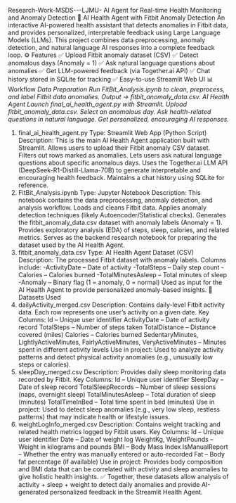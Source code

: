 Research-Work-MSDS---LJMU-
AI Agent for Real-time Health Monitoring and Anomaly Detection
🧠 AI Health Agent with Fitbit Anomaly Detection
An interactive AI-powered health assistant that detects anomalies in Fitbit data, and provides personalized, interpretable feedback using Large Language Models (LLMs).
This project combines data preprocessing, anomaly detection, and natural language AI responses into a complete feedback loop.
⚙️ Features
✅ Upload Fitbit anomaly dataset (CSV)
✅ Detect anomalous days (Anomaly = 1)
✅ Ask natural language questions about anomalies
✅ Get LLM-powered feedback (via Together.ai API)
✅ Chat history stored in SQLite for tracking
✅ Easy-to-use Streamlit Web UI
📊 Workflow
_Data Preparation
Run FitBit_Analysis.ipynb to clean, preprocess, and label Fitbit data anomalies.
Output → fitbit_anomaly_data.csv.
AI Health Agent
Launch final_ai_health_agent.py with Streamlit.
Upload fitbit_anomaly_data.csv.
Select an anomalous day.
Ask health-related questions in natural language.
Get personalized, encouraging AI responses._
1. final_ai_health_agent.py
Type: Streamlit Web App (Python Script)
Description:
This is the main AI Health Agent application built with Streamlit.
Allows users to upload their Fitbit anomaly CSV dataset.
Filters out rows marked as anomalies.
Lets users ask natural language questions about specific anomalous days.
Uses the Together.ai LLM API (DeepSeek-R1-Distill-Llama-70B) to generate interpretable and encouraging health feedback.
Maintains a chat history using SQLite for reference.
2. FitBit_Analysis.ipynb
Type: Jupyter Notebook
Description:
This notebook contains the data preprocessing, anomaly detection, and analysis workflow.
Loads and cleans Fitbit data.
Applies anomaly detection techniques (likely Autoencoder/Statistical checks).
Generates the fitbit_anomaly_data.csv dataset with anomaly labels (Anomaly = 1).
Provides exploratory analysis (EDA) of steps, sleep, calories, and related metrics.
Serves as the backend research notebook for preparing the dataset used by the AI Health Agent.
3. fitbit_anomaly_data.csv
Type: AI Health Agent Dataset (CSV)
Description:
The processed Fitbit dataset with anomaly labels.
Columns include:
-ActivityDate – Date of activity
-TotalSteps – Daily step count
-Calories – Calories burned
-TotalMinutesAsleep – Total minutes of sleep
-Anomaly – Binary flag (1 = anomaly, 0 = normal)
Used as input for the AI Health Agent to provide personalized anomaly-based insights.
📁 Datasets Used
1. dailyActivity_merged.csv
Description:
Contains daily-level Fitbit activity data. Each row represents one user’s activity on a given date.
Key Columns:
Id – Unique user identifier
ActivityDate – Date of activity record
TotalSteps – Number of steps taken
TotalDistance – Distance covered (miles)
Calories – Calories burned
SedentaryMinutes, LightlyActiveMinutes, FairlyActiveMinutes, VeryActiveMinutes – Minutes spent in different activity levels
Use in project:
Used to analyze activity patterns and detect physical activity anomalies (e.g., unusually low steps or calories).
2. sleepDay_merged.csv
Description:
Provides daily sleep monitoring data recorded by Fitbit.
Key Columns:
Id – Unique user identifier
SleepDay – Date of sleep record
TotalSleepRecords – Number of sleep sessions (naps, overnight sleep)
TotalMinutesAsleep – Total duration of sleep (minutes)
TotalTimeInBed – Total time spent in bed (minutes)
Use in project:
Used to detect sleep anomalies (e.g., very low sleep, restless patterns) that may indicate health or lifestyle issues.
3. weightLogInfo_merged.csv
Description:
Contains weight tracking and related health metrics logged by Fitbit users.
Key Columns:
Id – Unique user identifier
Date – Date of weight log
WeightKg, WeightPounds – Weight in kilograms and pounds
BMI – Body Mass Index
IsManualReport – Whether the entry was manually entered or auto-recorded
Fat – Body fat percentage (if available)
Use in project:
Provides body composition and BMI data that can be correlated with activity and sleep anomalies to give holistic health insights.
✅ Together, these datasets allow analysis of activity + sleep + weight to detect daily anomalies and provide AI-generated personalized feedback in the Streamlit Health Agent.


